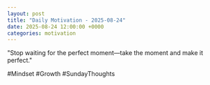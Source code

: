 ```yaml
---
layout: post
title: "Daily Motivation - 2025-08-24"
date: 2025-08-24 12:00:00 +0000
categories: motivation
---
```


"Stop waiting for the perfect moment—take the moment and make it perfect."

#Mindset #Growth #SundayThoughts
